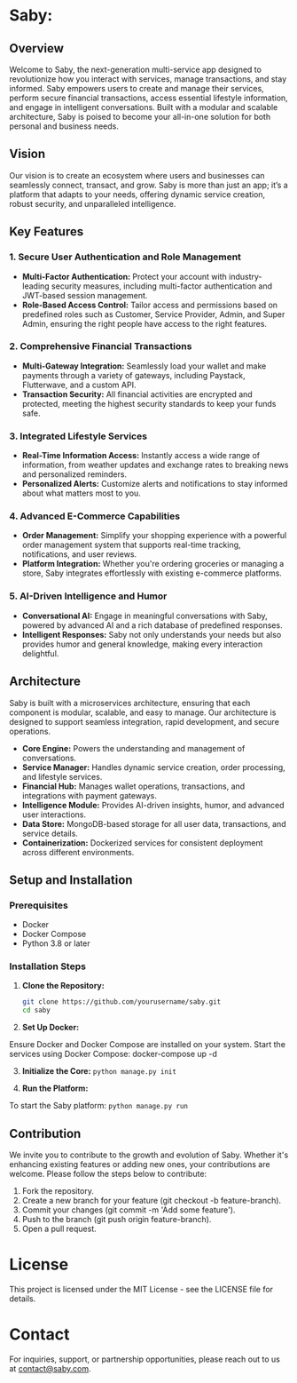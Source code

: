 # Saby: 

## Overview

Welcome to Saby, the next-generation multi-service app designed to revolutionize how you interact with services, manage transactions, and stay informed. Saby empowers users to create and manage their services, perform secure financial transactions, access essential lifestyle information, and engage in intelligent conversations. Built with a modular and scalable architecture, Saby is poised to become your all-in-one solution for both personal and business needs.

## Vision

Our vision is to create an ecosystem where users and businesses can seamlessly connect, transact, and grow. Saby is more than just an app; it’s a platform that adapts to your needs, offering dynamic service creation, robust security, and unparalleled intelligence.

## Key Features

### 1. **Secure User Authentication and Role Management**
   - **Multi-Factor Authentication:** Protect your account with industry-leading security measures, including multi-factor authentication and JWT-based session management.
   - **Role-Based Access Control:** Tailor access and permissions based on predefined roles such as Customer, Service Provider, Admin, and Super Admin, ensuring the right people have access to the right features.

### 2. **Comprehensive Financial Transactions**
   - **Multi-Gateway Integration:** Seamlessly load your wallet and make payments through a variety of gateways, including Paystack, Flutterwave, and a custom API.
   - **Transaction Security:** All financial activities are encrypted and protected, meeting the highest security standards to keep your funds safe.

### 3. **Integrated Lifestyle Services**
   - **Real-Time Information Access:** Instantly access a wide range of information, from weather updates and exchange rates to breaking news and personalized reminders.
   - **Personalized Alerts:** Customize alerts and notifications to stay informed about what matters most to you.

### 4. **Advanced E-Commerce Capabilities**
   - **Order Management:** Simplify your shopping experience with a powerful order management system that supports real-time tracking, notifications, and user reviews.
   - **Platform Integration:** Whether you're ordering groceries or managing a store, Saby integrates effortlessly with existing e-commerce platforms.

### 5. **AI-Driven Intelligence and Humor**
   - **Conversational AI:** Engage in meaningful conversations with Saby, powered by advanced AI and a rich database of predefined responses.
   - **Intelligent Responses:** Saby not only understands your needs but also provides humor and general knowledge, making every interaction delightful.

## Architecture

Saby is built with a microservices architecture, ensuring that each component is modular, scalable, and easy to manage. Our architecture is designed to support seamless integration, rapid development, and secure operations.

- **Core Engine:** Powers the understanding and management of conversations.
- **Service Manager:** Handles dynamic service creation, order processing, and lifestyle services.
- **Financial Hub:** Manages wallet operations, transactions, and integrations with payment gateways.
- **Intelligence Module:** Provides AI-driven insights, humor, and advanced user interactions.
- **Data Store:** MongoDB-based storage for all user data, transactions, and service details.
- **Containerization:** Dockerized services for consistent deployment across different environments.

## Setup and Installation

### Prerequisites

- Docker
- Docker Compose
- Python 3.8 or later

### Installation Steps

1. **Clone the Repository:**
   ```bash
   git clone https://github.com/yourusername/saby.git
   cd saby

2. **Set Up Docker:**

Ensure Docker and Docker Compose are installed on your system.
Start the services using Docker Compose:
docker-compose up -d

3. **Initialize the Core:**
```python manage.py init```

4. **Run the Platform:**

To start the Saby platform:
```python manage.py run```


## Contribution

We invite you to contribute to the growth and evolution of Saby. Whether it's enhancing existing features or adding new ones, your contributions are welcome. Please follow the steps below to contribute:

1. Fork the repository.
2. Create a new branch for your feature (git checkout -b feature-branch).
3. Commit your changes (git commit -m 'Add some feature').
4. Push to the branch (git push origin feature-branch).
5. Open a pull request.

# License
This project is licensed under the MIT License - see the LICENSE file for details.

# Contact
For inquiries, support, or partnership opportunities, please reach out to us at contact@saby.com.

